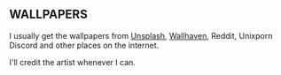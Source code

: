 ## WALLPAPERS
I usually get the wallpapers from [Unsplash](https://unsplash.com/), [Wallhaven](https://wallhaven.cc/), Reddit, Unixporn Discord and other places on the internet.

I'll credit the artist whenever I can. 
